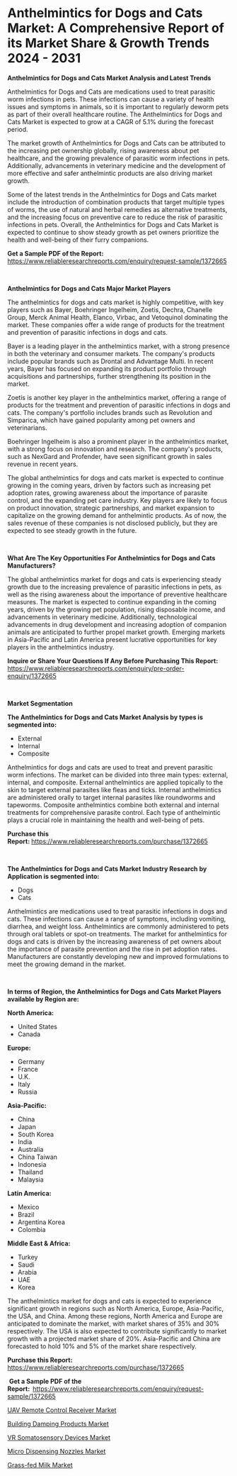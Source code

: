 <p><h1>Anthelmintics for Dogs and Cats Market: A Comprehensive Report of its Market Share & Growth Trends 2024 - 2031</h1></p><p><strong>Anthelmintics for Dogs and Cats Market Analysis and Latest Trends</strong></p>
<p><p>Anthelmintics for Dogs and Cats are medications used to treat parasitic worm infections in pets. These infections can cause a variety of health issues and symptoms in animals, so it is important to regularly deworm pets as part of their overall healthcare routine. The Anthelmintics for Dogs and Cats Market is expected to grow at a CAGR of 5.1% during the forecast period.</p><p>The market growth of Anthelmintics for Dogs and Cats can be attributed to the increasing pet ownership globally, rising awareness about pet healthcare, and the growing prevalence of parasitic worm infections in pets. Additionally, advancements in veterinary medicine and the development of more effective and safer anthelmintic products are also driving market growth. </p><p>Some of the latest trends in the Anthelmintics for Dogs and Cats market include the introduction of combination products that target multiple types of worms, the use of natural and herbal remedies as alternative treatments, and the increasing focus on preventive care to reduce the risk of parasitic infections in pets. Overall, the Anthelmintics for Dogs and Cats Market is expected to continue to show steady growth as pet owners prioritize the health and well-being of their furry companions.</p></p>
<p><strong>Get a Sample PDF of the Report:&nbsp;</strong> <a href="https://www.reliableresearchreports.com/enquiry/request-sample/1372665">https://www.reliableresearchreports.com/enquiry/request-sample/1372665</a></p>
<p>&nbsp;</p>
<p><strong>Anthelmintics for Dogs and Cats Major Market Players</strong></p>
<p><p>The anthelmintics for dogs and cats market is highly competitive, with key players such as Bayer, Boehringer Ingelheim, Zoetis, Dechra, Chanelle Group, Merck Animal Health, Elanco, Virbac, and Vetoquinol dominating the market. These companies offer a wide range of products for the treatment and prevention of parasitic infections in dogs and cats.</p><p>Bayer is a leading player in the anthelmintics market, with a strong presence in both the veterinary and consumer markets. The company's products include popular brands such as Drontal and Advantage Multi. In recent years, Bayer has focused on expanding its product portfolio through acquisitions and partnerships, further strengthening its position in the market.</p><p>Zoetis is another key player in the anthelmintics market, offering a range of products for the treatment and prevention of parasitic infections in dogs and cats. The company's portfolio includes brands such as Revolution and Simparica, which have gained popularity among pet owners and veterinarians.</p><p>Boehringer Ingelheim is also a prominent player in the anthelmintics market, with a strong focus on innovation and research. The company's products, such as NexGard and Profender, have seen significant growth in sales revenue in recent years.</p><p>The global anthelmintics for dogs and cats market is expected to continue growing in the coming years, driven by factors such as increasing pet adoption rates, growing awareness about the importance of parasite control, and the expanding pet care industry. Key players are likely to focus on product innovation, strategic partnerships, and market expansion to capitalize on the growing demand for anthelmintic products. As of now, the sales revenue of these companies is not disclosed publicly, but they are expected to see steady growth in the future.</p></p>
<p>&nbsp;</p>
<p><strong>What Are The Key Opportunities For Anthelmintics for Dogs and Cats Manufacturers?</strong></p>
<p><p>The global anthelmintics market for dogs and cats is experiencing steady growth due to the increasing prevalence of parasitic infections in pets, as well as the rising awareness about the importance of preventive healthcare measures. The market is expected to continue expanding in the coming years, driven by the growing pet population, rising disposable income, and advancements in veterinary medicine. Additionally, technological advancements in drug development and increasing adoption of companion animals are anticipated to further propel market growth. Emerging markets in Asia-Pacific and Latin America present lucrative opportunities for key players in the anthelmintics industry.</p></p>
<p><strong>Inquire or Share Your Questions If Any Before Purchasing This Report:</strong> <a href="https://www.reliableresearchreports.com/enquiry/pre-order-enquiry/1372665">https://www.reliableresearchreports.com/enquiry/pre-order-enquiry/1372665</a></p>
<p>&nbsp;</p>
<p><strong>Market Segmentation</strong></p>
<p><strong>The Anthelmintics for Dogs and Cats Market Analysis by types is segmented into:</strong></p>
<p><ul><li>External</li><li>Internal</li><li>Composite</li></ul></p>
<p><p>Anthelmintics for dogs and cats are used to treat and prevent parasitic worm infections. The market can be divided into three main types: external, internal, and composite. External anthelmintics are applied topically to the skin to target external parasites like fleas and ticks. Internal anthelmintics are administered orally to target internal parasites like roundworms and tapeworms. Composite anthelmintics combine both external and internal treatments for comprehensive parasite control. Each type of anthelmintic plays a crucial role in maintaining the health and well-being of pets.</p></p>
<p><strong>Purchase this Report:&nbsp;</strong><a href="https://www.reliableresearchreports.com/purchase/1372665">https://www.reliableresearchreports.com/purchase/1372665</a></p>
<p>&nbsp;</p>
<p><strong>The Anthelmintics for Dogs and Cats Market Industry Research by Application is segmented into:</strong></p>
<p><ul><li>Dogs</li><li>Cats</li></ul></p>
<p><p>Anthelmintics are medications used to treat parasitic infections in dogs and cats. These infections can cause a range of symptoms, including vomiting, diarrhea, and weight loss. Anthelmintics are commonly administered to pets through oral tablets or spot-on treatments. The market for anthelmintics for dogs and cats is driven by the increasing awareness of pet owners about the importance of parasite prevention and the rise in pet adoption rates. Manufacturers are constantly developing new and improved formulations to meet the growing demand in the market.</p></p>
<p>&nbsp;</p>
<p><strong>In terms of Region, the Anthelmintics for Dogs and Cats Market Players available by Region are:</strong></p>
<p>
    <p> <strong> North America: </strong>
        <ul>
            <li>United States</li>
            <li>Canada</li>
        </ul>
        </p> 
    <p> <strong> Europe: </strong>
        <ul>
            <li>Germany</li>
            <li>France</li>
            <li>U.K.</li>
            <li>Italy</li>
            <li>Russia</li>
        </ul>
        </p> 
    <p> <strong> Asia-Pacific: </strong>
        <ul>
            <li>China</li>
            <li>Japan</li>
            <li>South Korea</li>
            <li>India</li>
            <li>Australia</li>
            <li>China Taiwan</li>
            <li>Indonesia</li>
            <li>Thailand</li>
            <li>Malaysia</li>
        </ul>
        </p> 
    <p> <strong> Latin America: </strong>
        <ul>
            <li>Mexico</li>
            <li>Brazil</li>
            <li>Argentina Korea</li>
            <li>Colombia</li>
        </ul>
        </p> 
    <p> <strong> Middle East & Africa: </strong>
        <ul>
            <li>Turkey</li>
            <li>Saudi</li>
            <li>Arabia</li>
            <li>UAE</li>
            <li>Korea</li>
        </ul>
    </p>
    </p>
<p><p>The anthelmintics market for dogs and cats is expected to experience significant growth in regions such as North America, Europe, Asia-Pacific, the USA, and China. Among these regions, North America and Europe are anticipated to dominate the market, with market shares of 35% and 30% respectively. The USA is also expected to contribute significantly to market growth with a projected market share of 20%. Asia-Pacific and China are forecasted to hold 10% and 5% of the market share respectively.</p></p>
<p><strong>Purchase this Report: </strong><a href="https://www.reliableresearchreports.com/purchase/1372665">https://www.reliableresearchreports.com/purchase/1372665</a></p>
<p>&nbsp;<strong>Get a Sample PDF of the Report:&nbsp;&nbsp;</strong><a href="https://www.reliableresearchreports.com/enquiry/request-sample/1372665">https://www.reliableresearchreports.com/enquiry/request-sample/1372665</a></p>
<p><strong></strong></p>
<p><p><a href="https://medium.com/@kavonhansen13/analyzing-uav-remote-control-receiver-market-global-industry-perspective-and-forecast-2024-to-2ebbcb24fd84">UAV Remote Control Receiver Market</a></p><p><a href="https://medium.com/@kavonhansen13/building-damping-products-nbsp-market-focuses-on-market-share-size-and-projected-forecast-till-294dc5c9652d">Building Damping Products Market</a></p><p><a href="https://medium.com/@kavonhansen13/vr-somatosensory-devices-market-exploring-market-share-market-trends-and-future-growth-40125fe9bf24">VR Somatosensory Devices Market</a></p><p><a href="https://github.com/rahu1502/Market-Research-Report-List-2/blob/main/micro-dispensing-nozzles-market.md">Micro Dispensing Nozzles Market</a></p><p><a href="https://github.com/elizabethdagraca/Market-Research-Report-List-1/blob/main/grass-fed-milk-market.md">Grass-fed Milk Market</a></p></p>